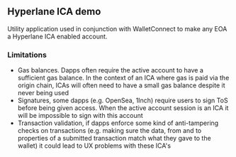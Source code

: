 ## Hyperlane ICA demo

Utility application used in conjunction with WalletConnect to make any EOA a Hyperlane ICA enabled account.

### Limitations

- Gas balances. Dapps often require the active account to have a sufficient gas balance. In the context of an ICA where gas is paid via the origin chain, ICAs will often need to have a small gas balance despite it never being used
- Signatures, some dapps (e.g. OpenSea, 1Inch) require users to sign ToS before being given access. When the active account session is an ICA it will be impossible to sign with this account
- Transaction validation, if dapps enforce some kind of anti-tampering checks on transactions (e.g. making sure the data, from and to properties of a submitted transaction match what they gave to the wallet) it could lead to UX problems with these ICA's
